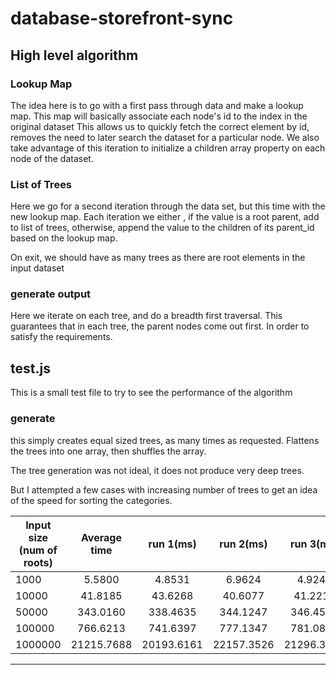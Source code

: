 # database-storefront-sync

## High level algorithm

### Lookup Map
The idea here is to go with a first pass through data and make a lookup map.
This map will basically associate each node's id to the index in the original dataset
This allows us to quickly fetch the correct element by id, removes the need to later search the dataset for a particular node.
We also take advantage of this iteration to initialize a children array property on each node of the dataset.


### List of Trees
Here we go for a second iteration through the data set, but this time with the new lookup map.
Each iteration we either , if the value is a root parent, add to list of trees, otherwise, append the value to the children of its parent_id based on the lookup map. 

On exit, we should have as many trees as there are root elements in the input dataset

### generate output
Here we iterate on each tree, and do a breadth first traversal. This guarantees that in each tree, the parent nodes come out first. In order to satisfy the requirements.


## test.js
This is a small test file to try to see the performance of the algorithm

### generate
this simply creates equal sized trees, as many times as requested. 
Flattens the trees into one array, then shuffles the array.


The tree generation was not ideal, it does not produce very deep trees. 

But I attempted a few cases with increasing number of trees to get an idea of the speed for sorting the categories.

| Input size (num of roots)   | Average time  | run 1(ms)     | run 2(ms)     |  run 3(ms)    |
| --------------------------- |:-------------:|:-------------:|:-------------:|:-------------:|
|                       1000  |       5.5800  |       4.8531  |       6.9624  |       4.9247  |
|                      10000  |      41.8185  |      43.6268  |      40.6077  |      41.2211  |
|                      50000  |     343.0160  |     338.4635  |     344.1247  |     346.4598  |
|                     100000  |     766.6213  |     741.6397  |     777.1347  |     781.0896  |
|                    1000000  |   21215.7688  |   20193.6161  |   22157.3526  |   21296.3377  |
-----------------------------------------------------------------------------------------------


